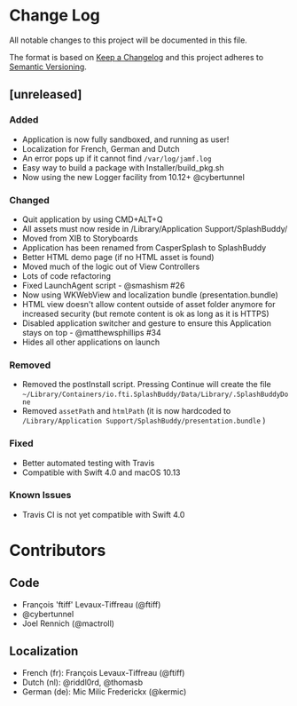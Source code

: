# Change Log
All notable changes to this project will be documented in this file.

The format is based on [Keep a Changelog](http://keepachangelog.com/)
and this project adheres to [Semantic Versioning](http://semver.org/).

## [unreleased]

### Added

* Application is now fully sandboxed, and running as user!
* Localization for French, German and Dutch
* An error pops up if it cannot find `/var/log/jamf.log`
* Easy way to build a package with Installer/build_pkg.sh
* Now using the new Logger facility from 10.12+ @cybertunnel

### Changed

* Quit application by using CMD+ALT+Q
* All assets must now reside in /Library/Application Support/SplashBuddy/
* Moved from XIB to Storyboards
* Application has been renamed from CasperSplash to SplashBuddy
* Better HTML demo page (if no HTML asset is found)
* Moved much of the logic out of View Controllers
* Lots of code refactoring
* Fixed LaunchAgent script - @smashism #26
* Now using WKWebView and localization bundle (presentation.bundle)
* HTML view doesn't allow content outside of asset folder anymore for increased security (but remote content is ok as long as it is HTTPS)
* Disabled application switcher and gesture to ensure this Application stays on top - @matthewsphillips #34
* Hides all other applications on launch

### Removed

* Removed the postInstall script. Pressing Continue will create the file `~/Library/Containers/io.fti.SplashBuddy/Data/Library/.SplashBuddyDone`
* Removed `assetPath` and `htmlPath` (it is now hardcoded to `/Library/Application Support/SplashBuddy/presentation.bundle` )

### Fixed

* Better automated testing with Travis
* Compatible with Swift 4.0 and macOS 10.13

### Known Issues

* Travis CI is not yet compatible with Swift 4.0

# Contributors

## Code

- François 'ftiff' Levaux-Tiffreau (@ftiff)
- @cybertunnel
- Joel Rennich (@mactroll)


## Localization

- French (fr): François Levaux-Tiffreau (@ftiff)
- Dutch (nl): @riddl0rd, @thomasb
- German (de): Mic Milic Frederickx (@kermic)



